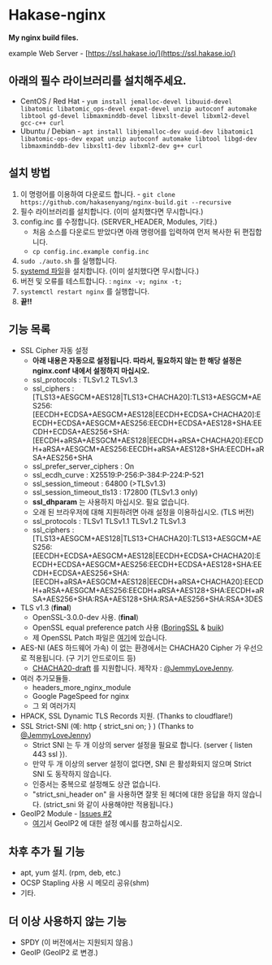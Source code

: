 # Hakase-nginx
**My nginx build files.**

example Web Server - [https://ssl.hakase.io/](https://ssl.hakase.io/)

## 아래의 필수 라이브러리를 설치해주세요.
- CentOS / Red Hat - `yum install jemalloc-devel libuuid-devel libatomic libatomic_ops-devel expat-devel unzip autoconf automake libtool gd-devel libmaxminddb-devel libxslt-devel libxml2-devel gcc-c++ curl`
- Ubuntu / Debian - `apt install libjemalloc-dev uuid-dev libatomic1 libatomic-ops-dev expat unzip autoconf automake libtool libgd-dev libmaxminddb-dev libxslt1-dev libxml2-dev g++ curl`

## 설치 방법
1. 이 명령어를 이용하여 다운로드 합니다. - `git clone https://github.com/hakasenyang/nginx-build.git --recursive`
2. 필수 라이브러리를 설치합니다. (이미 설치했다면 무시합니다.)
3. config.inc 를 수정합니다. (SERVER_HEADER, Modules, 기타.)
    - 처음 소스를 다운로드 받았다면 아래 명령어를 입력하여 먼저 복사한 뒤 편집합니다.
    - `cp config.inc.example config.inc`
4. `sudo ./auto.sh` 를 실행합니다.
5. [systemd 파일](https://www.nginx.com/resources/wiki/start/topics/examples/systemd/)을 설치합니다. (이미 설치했다면 무시합니다.)
6. 버전 및 오류를 테스트합니다. : `nginx -v; nginx -t;`
7. `systemctl restart nginx` 를 실행합니다.
8. **끝!!**

## 기능 목록
- SSL Cipher 자동 설정
    - **아래 내용은 자동으로 설정됩니다. 따라서, 필요하지 않는 한 해당 설정은 nginx.conf 내에서 설정하지 마십시오.**
    - ssl_protocols : TLSv1.2 TLSv1.3
    - ssl_ciphers : [TLS13+AESGCM+AES128|TLS13+CHACHA20]:TLS13+AESGCM+AES256:[EECDH+ECDSA+AESGCM+AES128|EECDH+ECDSA+CHACHA20]:EECDH+ECDSA+AESGCM+AES256:EECDH+ECDSA+AES128+SHA:EECDH+ECDSA+AES256+SHA:[EECDH+aRSA+AESGCM+AES128|EECDH+aRSA+CHACHA20]:EECDH+aRSA+AESGCM+AES256:EECDH+aRSA+AES128+SHA:EECDH+aRSA+AES256+SHA
    - ssl_prefer_server_ciphers : On
    - ssl_ecdh_curve : X25519:P-256:P-384:P-224:P-521
    - ssl_session_timeout : 64800 (>TLSv1.3)
    - ssl_session_timeout_tls13 : 172800 (TLSv1.3 only)
    - **ssl_dhparam** 는 사용하지 마십시오. 필요 없습니다.
    - 오래 된 브라우저에 대해 지원하려면 아래 설정을 이용하십시오. (TLS 버전)
    - ssl_protocols : TLSv1 TLSv1.1 TLSv1.2 TLSv1.3
    - ssl_ciphers : [TLS13+AESGCM+AES128|TLS13+CHACHA20]:TLS13+AESGCM+AES256:[EECDH+ECDSA+AESGCM+AES128|EECDH+ECDSA+CHACHA20]:EECDH+ECDSA+AESGCM+AES256:EECDH+ECDSA+AES128+SHA:EECDH+ECDSA+AES256+SHA:[EECDH+aRSA+AESGCM+AES128|EECDH+aRSA+CHACHA20]:EECDH+aRSA+AESGCM+AES256:EECDH+aRSA+AES128+SHA:EECDH+aRSA+AES256+SHA:RSA+AES128+SHA:RSA+AES256+SHA:RSA+3DES
- TLS v1.3 (**final**)
    - OpenSSL-3.0.0-dev 사용. (**final**)
    - OpenSSL equal preference patch 사용 ([BoringSSL](https://github.com/google/boringssl) & [buik](https://gitlab.com/buik/openssl/blob/openssl-patch/openssl-1.1))
    - 제 OpenSSL Patch 파일은 [여기](https://github.com/hakasenyang/openssl-patch)에 있습니다.
- AES-NI (AES 하드웨어 가속) 이 없는 환경에서는 CHACHA20 Cipher 가 우선으로 적용됩니다. (구 기기 안드로이드 등)
    - [CHACHA20-draft](https://github.com/JemmyLoveJenny/ngx_ossl_patches/blob/master/ossl_enable_chacha20-poly1305-draft.patch) 를 지원합니다. 제작자 : [@JemmyLoveJenny](https://github.com/hakasenyang/openssl-patch/issues/1#issuecomment-427554824).
- 여러 추가모듈들.
    - headers_more_nginx_module
    - Google PageSpeed for nginx
    - 그 외 여러가지
- HPACK, SSL Dynamic TLS Records 지원. (Thanks to cloudflare!)
- SSL Strict-SNI (예: http { strict_sni on; } ) (Thanks to [@JemmyLoveJenny](https://github.com/hakasenyang/openssl-patch/issues/1#issuecomment-421551872))
    - Strict SNI 는 두 개 이상의 server 설정을 필요로 합니다. (server { listen 443 ssl }).
    - 만약 두 개 이상의 server 설정이 없다면, SNI 은 활성화되지 않으며 Strict SNI 도 동작하지 않습니다.
    - 인증서는 중복으로 설정해도 상관 없습니다.
    - "strict_sni_header on" 을 사용하면 잘못 된 헤더에 대한 응답을 하지 않습니다. (strict_sni 와 같이 사용해야만 적용됩니다.)
- GeoIP2 Module - [Issues #2](https://github.com/hakasenyang/nginx-build/issues/2)
    - [여기](https://github.com/leev/ngx_http_geoip2_module)서 GeoIP2 에 대한 설정 예시를 참고하십시오.

## 차후 추가 될 기능
- apt, yum 설치. (rpm, deb, etc.)
- OCSP Stapling 사용 시 메모리 공유(shm)
- 기타.

## 더 이상 사용하지 않는 기능
- SPDY (이 버전에서는 지원되지 않음.)
- GeoIP (GeoIP2 로 변경.)

